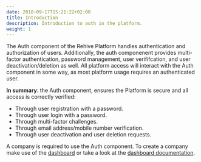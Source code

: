```yaml
---
date: 2018-09-17T15:21:22+02:00
title: Introduction
description: Introduction to auth in the platform.
weight: 1
---
```


The Auth component of the Rehive Platform handles authentication and authorization of users. Additionally, the auth componenent provides multi-factor authentication, password management, user verififcation, and user deactivation/deletion as well. All platform access will interact with the Auth component in some way, as most platform usage requires an authenticated user.

**In summary**: the Auth component, ensures the Platform is secure and all access is correctly verified:

- Through user registration with a password.
- Through user login with a password.
- Through multi-factor challenges.
- Through email address/mobile number verification.
- Through user deactivation and user deletion requests.

<aside class="notice">
A company is required to use the Auth component. To create a company make use of the <a href="https://dashboard.rehive.com" target="_blank">dashboard</a> or take a look at the <a href="/dashboard/get-started/introduction/" target="_blank">dashboard documentation</a>.
</aside>
